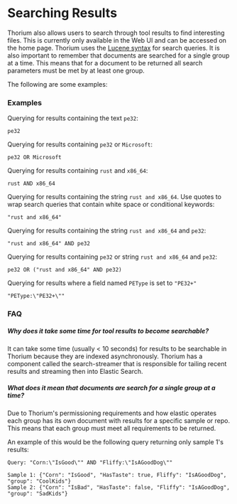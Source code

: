 # Searching Results

Thorium also allows users to search through tool results to find interesting
files. This is currently only available in the Web UI and can be accessed on
the home page. Thorium uses the [Lucene syntax](https://www.elastic.co/guide/en/kibana/current/lucene-query.html)
 for search queries. It is also important to remember that documents are
searched for a single group at a time. This means that for a document to be
returned all search parameters must be met by at least one group.

The following are some examples:

### Examples

Querying for results containing the text `pe32`:

```
pe32
````

Querying for results containing `pe32` or `Microsoft`:

```
pe32 OR Microsoft
```

Querying for results containing `rust` and `x86_64`:
```
rust AND x86_64
```

Querying for results containing the string `rust and x86_64`. Use quotes to
wrap search queries that contain white space or conditional keywords:
```
"rust and x86_64"
```

Querying for results containing the string `rust and x86_64` and `pe32`:
```
"rust and x86_64" AND pe32
```

Querying for results containing `pe32` or string `rust and x86_64` and `pe32`:
```
pe32 OR ("rust and x86_64" AND pe32)
```

Querying for results where a field named `PEType` is set to `"PE32+"`

```
"PEType:\"PE32+\""
```

### FAQ

##### Why does it take some time for tool results to become searchable?

It can take some time (usually < 10 seconds) for results to be searchable in 
Thorium because they are indexed asynchronously. Thorium has a component called
the search-streamer that is responsible for tailing recent results and
streaming then into Elastic Search.

##### What does it mean that documents are search for a single group at a time?

Due to Thorium's permissioning requirements and how elastic operates each group
has its own document with results for a specific sample or repo. This means
that each group must meet all requirements to be returned.

An example of this would be the following query returning only sample 1's results:

```
Query: "Corn:\"IsGood\"" AND "Fliffy:\"IsAGoodDog\""

Sample 1: {"Corn": "IsGood", "HasTaste": true, Fliffy": "IsAGoodDog", "group": "CoolKids"}
Sample 2: {"Corn": "IsBad", "HasTaste": false, "Fliffy": "IsAGoodDog", "group": "SadKids"}
````
